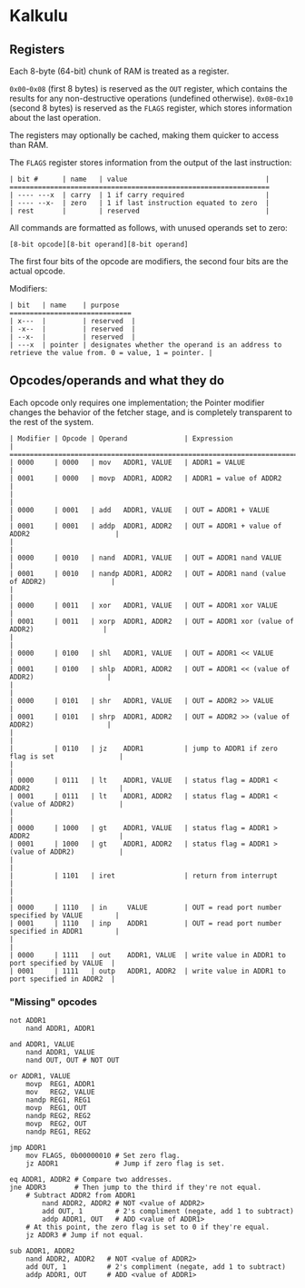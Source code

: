 # Kalkulu

## Registers

Each 8-byte (64-bit) chunk of RAM is treated as a register.

`0x00`-`0x08` (first 8 bytes) is reserved as the `OUT` register, which contains the results for any non-destructive operations (undefined otherwise).
`0x08`-`0x10` (second 8 bytes) is reserved as the `FLAGS` register, which stores information about the last operation.

The registers may optionally be cached, making them quicker to access than RAM.

The `FLAGS` register stores information from the output of the last instruction:

    | bit #      | name   | value                                  |
    ================================================================
    | ---- ---x  | carry  | 1 if carry required                    |
    | ---- --x-  | zero   | 1 if last instruction equated to zero  |
    | rest       |        | reserved                               |


All commands are formatted as follows, with unused operands set to zero:

    [8-bit opcode][8-bit operand][8-bit operand]

The first four bits of the opcode are modifiers, the second four bits are the actual opcode.

Modifiers:

    | bit   | name    | purpose
    ==============================
    | x---  |         | reserved  |
    | -x--  |         | reserved  |
    | --x-  |         | reserved  |
    | ---x  | pointer | designates whether the operand is an address to retrieve the value from. 0 = value, 1 = pointer. |

## Opcodes/operands and what they do

Each opcode only requires one implementation; the Pointer modifier changes the behavior of the fetcher stage, and is completely transparent to the rest of the system.

    | Modifier | Opcode | Operand              | Expression                                       |
    ===============================================================================================
    | 0000     | 0000   | mov   ADDR1, VALUE   | ADDR1 = VALUE                                    |
    | 0001     | 0000   | movp  ADDR1, ADDR2   | ADDR1 = value of ADDR2                           |
    |                                                                                             |
    | 0000     | 0001   | add   ADDR1, VALUE   | OUT = ADDR1 + VALUE                              |
    | 0001     | 0001   | addp  ADDR1, ADDR2   | OUT = ADDR1 + value of ADDR2                     |
    |                                                                                             |
    | 0000     | 0010   | nand  ADDR1, VALUE   | OUT = ADDR1 nand VALUE                           |
    | 0001     | 0010   | nandp ADDR1, ADDR2   | OUT = ADDR1 nand (value of ADDR2)                |
    |                                                                                             |
    | 0000     | 0011   | xor   ADDR1, VALUE   | OUT = ADDR1 xor VALUE                            |
    | 0001     | 0011   | xorp  ADDR1, ADDR2   | OUT = ADDR1 xor (value of ADDR2)                 |
    |                                                                                             |
    | 0000     | 0100   | shl   ADDR1, VALUE   | OUT = ADDR1 << VALUE                             |
    | 0001     | 0100   | shlp  ADDR1, ADDR2   | OUT = ADDR1 << (value of ADDR2)                  |
    |                                                                                             |
    | 0000     | 0101   | shr   ADDR1, VALUE   | OUT = ADDR2 >> VALUE                             |
    | 0001     | 0101   | shrp  ADDR1, ADDR2   | OUT = ADDR2 >> (value of ADDR2)                  |
    |                                                                                             |
    |          | 0110   | jz    ADDR1          | jump to ADDR1 if zero flag is set                |
    |                                                                                             |
    | 0000     | 0111   | lt    ADDR1, VALUE   | status flag = ADDR1 < ADDR2                      |
    | 0001     | 0111   | lt    ADDR1, ADDR2   | status flag = ADDR1 < (value of ADDR2)           |
    |                                                                                             |
    | 0000     | 1000   | gt    ADDR1, VALUE   | status flag = ADDR1 > ADDR2                      |
    | 0001     | 1000   | gt    ADDR1, ADDR2   | status flag = ADDR1 > (value of ADDR2)           |
    |                                                                                             |
    |          | 1101   | iret                 | return from interrupt                            |
    |                                                                                             |
    | 0000     | 1110   | in     VALUE         | OUT = read port number specified by VALUE        |
    | 0001     | 1110   | inp    ADDR1         | OUT = read port number specified in ADDR1        |
    |                                                                                             |
    | 0000     | 1111   | out    ADDR1, VALUE  | write value in ADDR1 to port specified by VALUE  |
    | 0001     | 1111   | outp   ADDR1, ADDR2  | write value in ADDR1 to port specified in ADDR2  |
    
### "Missing" opcodes

    not ADDR1
        nand ADDR1, ADDR1

    and ADDR1, VALUE
        nand ADDR1, VALUE
        nand OUT, OUT # NOT OUT

    or ADDR1, VALUE
        movp  REG1, ADDR1
        mov   REG2, VALUE
        nandp REG1, REG1
        movp  REG1, OUT
        nandp REG2, REG2
        movp  REG2, OUT
        nandp REG1, REG2

    jmp ADDR1
        mov FLAGS, 0b00000010 # Set zero flag.
        jz ADDR1              # Jump if zero flag is set.
    
    eq ADDR1, ADDR2 # Compare two addresses.
    jne ADDR3       # Then jump to the third if they're not equal.
        # Subtract ADDR2 from ADDR1
            nand ADDR2, ADDR2 # NOT <value of ADDR2>
            add OUT, 1        # 2's compliment (negate, add 1 to subtract)
            addp ADDR1, OUT   # ADD <value of ADDR1>
        # At this point, the zero flag is set to 0 if they're equal.
        jz ADDR3 # Jump if not equal.
    
    sub ADDR1, ADDR2
        nand ADDR2, ADDR2   # NOT <value of ADDR2>
        add OUT, 1          # 2's compliment (negate, add 1 to subtract)
        addp ADDR1, OUT     # ADD <value of ADDR1>

